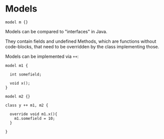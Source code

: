 # Models

```
model m {}
```

Models can be compared to "interfaces" in Java.

They contain fields and undefined Methods, which are functions without code-blocks, that need to be overridden by the class implementing those.

Models can be implemented via `++`:

```
model m1 {

  int somefield;

  void x();
}

model m2 {}

class y ++ m1, m2 {

  override void m1.x(){
    m1.somefield = 10;
  }

}
```
